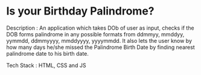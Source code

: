 # Is your Birthday Palindrome?

Description : An application which takes DOb of user as input, checks if the DOB forms palindrome in any possible formats from ddmmyy, 
mmddyy, yymmdd, ddmmyyyy, mmddyyyy, yyyymmdd. It also lets the user know by how many days he/she missed the Palindrome Birth Date by finding nearest palindrome date to his birth date.

Tech Stack : HTML, CSS and JS
